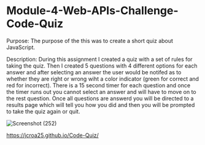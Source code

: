 
# Module-4-Web-APIs-Challenge-Code-Quiz

Purpose: The purpose of the this was to create a short quiz about JavaScript.

Description: During this assignment I created a quiz with a set of rules for taking the quiz. Then I created 5 questions with 4 different options for each answer and after selecting an answer the user would be notifed as to whether they are right or wrong wiht a color indicator (green for correct and red for incorrect). There is a 15 second timer for each question and once the timer runs out you cannot select an answer and will have to move on to the rest question. Once all questions are answerd you will be directed to a results page which will tell you how you did and then you will be prompted to take the quiz again or quit.

![Screenshot (252)](https://user-images.githubusercontent.com/107810359/189802476-d8929d77-a00f-48dc-b938-3a55cf4ceacf.png)

https://jcroa25.github.io/Code-Quiz/
